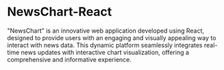 # NewsChart-React
 "NewsChart" is an innovative web application developed using React, designed to provide users with an engaging and visually appealing way to interact with news data. This dynamic platform seamlessly integrates real-time news updates with interactive chart visualization, offering a comprehensive and informative experience.
